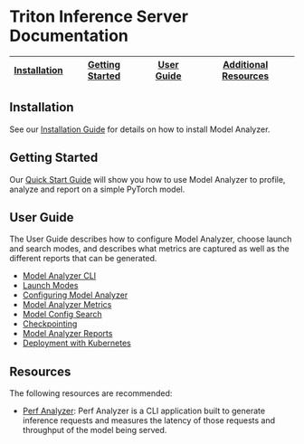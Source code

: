<!--
# Copyright 2018-2022, NVIDIA CORPORATION & AFFILIATES. All rights reserved.
#
# Redistribution and use in source and binary forms, with or without
# modification, are permitted provided that the following conditions
# are met:
#  * Redistributions of source code must retain the above copyright
#    notice, this list of conditions and the following disclaimer.
#  * Redistributions in binary form must reproduce the above copyright
#    notice, this list of conditions and the following disclaimer in the
#    documentation and/or other materials provided with the distribution.
#  * Neither the name of NVIDIA CORPORATION nor the names of its
#    contributors may be used to endorse or promote products derived
#    from this software without specific prior written permission.
#
# THIS SOFTWARE IS PROVIDED BY THE COPYRIGHT HOLDERS ``AS IS'' AND ANY
# EXPRESS OR IMPLIED WARRANTIES, INCLUDING, BUT NOT LIMITED TO, THE
# IMPLIED WARRANTIES OF MERCHANTABILITY AND FITNESS FOR A PARTICULAR
# PURPOSE ARE DISCLAIMED.  IN NO EVENT SHALL THE COPYRIGHT OWNER OR
# CONTRIBUTORS BE LIABLE FOR ANY DIRECT, INDIRECT, INCIDENTAL, SPECIAL,
# EXEMPLARY, OR CONSEQUENTIAL DAMAGES (INCLUDING, BUT NOT LIMITED TO,
# PROCUREMENT OF SUBSTITUTE GOODS OR SERVICES; LOSS OF USE, DATA, OR
# PROFITS; OR BUSINESS INTERRUPTION) HOWEVER CAUSED AND ON ANY THEORY
# OF LIABILITY, WHETHER IN CONTRACT, STRICT LIABILITY, OR TORT
# (INCLUDING NEGLIGENCE OR OTHERWISE) ARISING IN ANY WAY OUT OF THE USE
# OF THIS SOFTWARE, EVEN IF ADVISED OF THE POSSIBILITY OF SUCH DAMAGE.
-->

# **Triton Inference Server Documentation**

| [Installation](README.md#installation) | [Getting Started](README.md#getting-started) | [User Guide](README.md#user-guide) | [Additional Resources](README.md#resources) |
| -------------------------------------- | -------------------------------------------- | ---------------------------------- | ------------------------------------------- |

## **Installation**

See our [Installation Guide](install.md) for details on how to install Model Analyzer.

## **Getting Started**

Our [Quick Start Guide](quick_start.md) will show you how to use Model Analyzer to profile, analyze and report on a simple PyTorch model.

## **User Guide**

The User Guide describes how to configure Model Analyzer, choose launch and search modes, and describes what metrics are captured as well as the different reports that can be generated.

- [Model Analyzer CLI](cli.md)
- [Launch Modes](launch_modes.md)
- [Configuring Model Analyzer](config.md)
- [Model Analyzer Metrics](metrics.md)
- [Model Config Search](config_search.md)
- [Checkpointing](checkpoints.md)
- [Model Analyzer Reports](report.md)
- [Deployment with Kubernetes](kubernetes_deploy.md)

## **Resources**

The following resources are recommended:

- [Perf Analyzer](user_guide/perf_analyzer.md): Perf Analyzer is a CLI application built to generate inference requests and measures the latency of those requests and throughput of the model being served.

